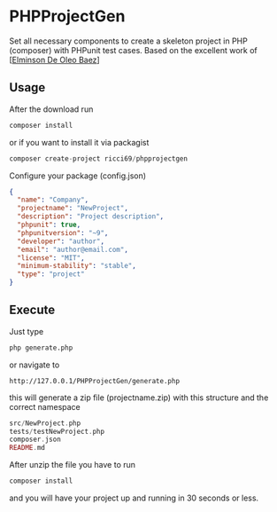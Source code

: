 # PHPProjectGen
Set all necessary components to create a skeleton project in PHP (composer) with PHPunit test cases.
Based on the excellent work of [[Elminson De Oleo Baez](https://www.phpclasses.org/package/3698-PHP-MySQL-database-access-wrapper.html)]


## Usage
After the download run
```php
composer install
```
or if you want to install it via packagist
```php
composer create-project ricci69/phpprojectgen
```

Configure your package (config.json)
```json
{
  "name": "Company",
  "projectname": "NewProject",
  "description": "Project description",
  "phpunit": true,
  "phpunitversion": "~9",
  "developer": "author",
  "email": "author@email.com",
  "license": "MIT",
  "minimum-stability": "stable",
  "type": "project"
}
```

## Execute
Just type
```bash
php generate.php
```
or navigate to
```
http://127.0.0.1/PHPProjectGen/generate.php
```
this will generate a zip file (projectname.zip) with this structure and the correct namespace

```php
src/NewProject.php
tests/testNewProject.php
composer.json
README.md
```
After unzip the file you have to run
```php
composer install
```
and you will have your project up and running in 30 seconds or less.
